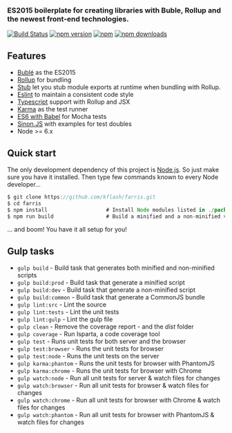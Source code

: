 ### ES2015 boilerplate for creating libraries with Buble, Rollup and the newest front-end technologies.

[![Build Status](https://travis-ci.org/Kflash/farris.svg?branch=master)](https://travis-ci.org/Kflash/farris)
[![npm version](https://badge.fury.io/js/farris.svg)](https://badge.fury.io/js/farris)
[![npm](https://img.shields.io/npm/l/express.svg?style=flat-square)](https://github.com/kflash/farris/blob/master/LICENSE.md)
[![npm downloads](https://img.shields.io/npm/dm/farris.svg)](https://www.npmjs.org/package/farris)

## Features

* [Bublé](https://gitlab.com/Rich-Harris/buble) as the ES2015
* [Rollup](http://rollupjs.org/) for bundling
* [Stub](https://github.com/eventualbuddha/rollup-plugin-stub) let you stub module exports at runtime when bundling with Rollup.
* [Eslint](http://eslint.org/) to maintain a consistent code style
* [Typescript](https://github.com/rollup/rollup-plugin-typescript) support with Rollup and JSX
* [Karma](http://karma-runner.github.io/0.13/index.html) as the test runner
* [ES6 with Babel](http://babeljs.io/) for Mocha tests
* [Sinon.JS](http://sinonjs.org/) with examples for test doubles
* Node >= 6.x

## Quick start

The only development dependency of this project is [Node.js](https://nodejs.org/en/). So just make sure you have it installed. Then type few commands known to every Node developer...

```js
$ git clone https://github.com/kflash/farris.git
$ cd farris
$ npm install                   # Install Node modules listed in ./package.json
$ npm run build                 # Build a minified and a non-minified version of the library
```

... and boom! You have it all setup for you!

## Gulp tasks

* `gulp build` - Build task that generates both minified and non-minified scripts
* `gulp build:prod` - Build task that generate a minified script
* `gulp build:dev` - Build task that generate a non-minified script
* `gulp build:common` - Build task that generate a CommonJS bundle
* `gulp lint:src` - Lint the source
* `gulp lint:tests` - Lint the unit tests
* `gulp lint:gulp` - Lint the gulp file
* `gulp clean` - Remove the coverage report - and the *dist* folder
* `gulp coverage` - Run Isparta, a code coverage tool
* `gulp test` - Runs unit tests for both server and the browser
* `gulp test:browser` - Runs the unit tests for browser
* `gulp test:node` - Runs the unit tests on the server
* `gulp karma:phantom` - Runs the unit tests for browser with PhantomJS
* `gulp karma:chrome` - Runs the unit tests for browser with Chrome
* `gulp watch:node` - Run all unit tests for server & watch files for changes
* `gulp watch:browser` - Run all unit tests for browser & watch files for changes
* `gulp watch:chrome` - Run all unit tests for browser with Chrome & watch files for changes
* `gulp watch:phantom` - Run all unit tests for browser with PhantomJS & watch files for changes
